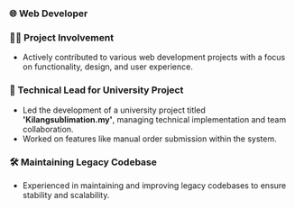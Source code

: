 ### 🌐 Web Developer  

### 👩‍💻 Project Involvement  
- Actively contributed to various web development projects with a focus on functionality, design, and user experience.  

### 🏫 Technical Lead for University Project  
- Led the development of a university project titled **'Kilangsublimation.my'**, managing technical implementation and team collaboration.  
- Worked on features like manual order submission within the system.  

### 🛠️ Maintaining Legacy Codebase  
- Experienced in maintaining and improving legacy codebases to ensure stability and scalability.  

